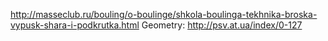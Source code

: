 http://masseclub.ru/bouling/o-boulinge/shkola-boulinga-tekhnika-broska-vypusk-shara-i-podkrutka.html
Geometry:
http://psv.at.ua/index/0-127